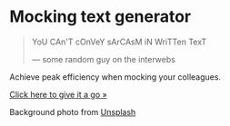 # Mocking text generator

> YoU CAn'T cOnVeY sArCAsM iN WriTTen TexT
>
> ― some random guy on the interwebs

Achieve peak efficiency when mocking your colleagues.

[Click here to give it a go »](https://arturmroz.github.io/little-bits/mocking-text/)

Background photo from [Unsplash](https://unsplash.com/photos/fCnU57cVwTY)

